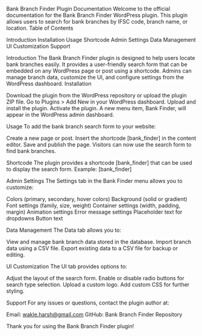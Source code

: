 Bank Branch Finder Plugin Documentation
Welcome to the official documentation for the Bank Branch Finder WordPress plugin. This plugin allows users to search for bank branches by IFSC code, branch name, or location.
Table of Contents

Introduction
Installation
Usage
Shortcode
Admin Settings
Data Management
UI Customization
Support

Introduction
The Bank Branch Finder plugin is designed to help users locate bank branches easily. It provides a user-friendly search form that can be embedded on any WordPress page or post using a shortcode. Admins can manage branch data, customize the UI, and configure settings from the WordPress dashboard.
Installation

Download the plugin from the WordPress repository or upload the plugin ZIP file.
Go to Plugins > Add New in your WordPress dashboard.
Upload and install the plugin.
Activate the plugin.
A new menu item, Bank Finder, will appear in the WordPress admin dashboard.

Usage
To add the bank branch search form to your website:

Create a new page or post.
Insert the shortcode [bank_finder] in the content editor.
Save and publish the page.
Visitors can now use the search form to find bank branches.

Shortcode
The plugin provides a shortcode [bank_finder] that can be used to display the search form. Example:
[bank_finder]

Admin Settings
The Settings tab in the Bank Finder menu allows you to customize:

Colors (primary, secondary, hover colors)
Background (solid or gradient)
Font settings (family, size, weight)
Container settings (width, padding, margin)
Animation settings
Error message settings
Placeholder text for dropdowns
Button text

Data Management
The Data tab allows you to:

View and manage bank branch data stored in the database.
Import branch data using a CSV file.
Export existing data to a CSV file for backup or editing.

UI Customization
The UI tab provides options to:

Adjust the layout of the search form.
Enable or disable radio buttons for search type selection.
Upload a custom logo.
Add custom CSS for further styling.

Support
For any issues or questions, contact the plugin author at:

Email: wakle.harsh@gmail.com
GitHub: Bank Branch Finder Repository

Thank you for using the Bank Branch Finder plugin!
